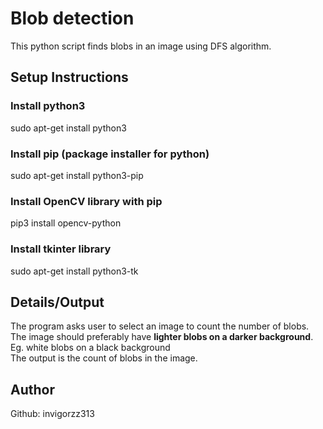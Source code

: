 # Blob detection
This python script finds blobs in an image using DFS algorithm. 

## Setup Instructions
### Install python3
sudo apt-get install python3
### Install pip (package installer for python)
sudo apt-get install python3-pip
### Install OpenCV library with pip
pip3 install opencv-python
### Install tkinter library
sudo apt-get install python3-tk

## Details/Output
The program asks user to select an image to count the number of blobs.  
The image should preferably have **lighter blobs on a darker background**.  
Eg. white blobs on a black background  
The output is the count of blobs in the image.

## Author
Github: invigorzz313